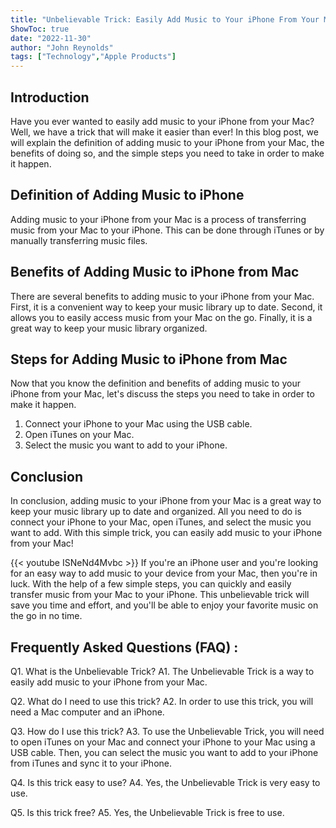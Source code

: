 ```yaml
---
title: "Unbelievable Trick: Easily Add Music to Your iPhone From Your Mac!"
ShowToc: true 
date: "2022-11-30"
author: "John Reynolds" 
tags: ["Technology","Apple Products"]
---
```

## Introduction
Have you ever wanted to easily add music to your iPhone from your Mac? Well, we have a trick that will make it easier than ever! In this blog post, we will explain the definition of adding music to your iPhone from your Mac, the benefits of doing so, and the simple steps you need to take in order to make it happen. 

## Definition of Adding Music to iPhone
Adding music to your iPhone from your Mac is a process of transferring music from your Mac to your iPhone. This can be done through iTunes or by manually transferring music files. 

## Benefits of Adding Music to iPhone from Mac
There are several benefits to adding music to your iPhone from your Mac. First, it is a convenient way to keep your music library up to date. Second, it allows you to easily access music from your Mac on the go. Finally, it is a great way to keep your music library organized.

## Steps for Adding Music to iPhone from Mac
Now that you know the definition and benefits of adding music to your iPhone from your Mac, let's discuss the steps you need to take in order to make it happen. 

1. Connect your iPhone to your Mac using the USB cable. 
2. Open iTunes on your Mac. 
3. Select the music you want to add to your iPhone. 

## Conclusion
In conclusion, adding music to your iPhone from your Mac is a great way to keep your music library up to date and organized. All you need to do is connect your iPhone to your Mac, open iTunes, and select the music you want to add. With this simple trick, you can easily add music to your iPhone from your Mac!

{{< youtube ISNeNd4Mvbc >}} 
If you're an iPhone user and you're looking for an easy way to add music to your device from your Mac, then you're in luck. With the help of a few simple steps, you can quickly and easily transfer music from your Mac to your iPhone. This unbelievable trick will save you time and effort, and you'll be able to enjoy your favorite music on the go in no time.

## Frequently Asked Questions (FAQ) :
Q1. What is the Unbelievable Trick?
A1. The Unbelievable Trick is a way to easily add music to your iPhone from your Mac.

Q2. What do I need to use this trick?
A2. In order to use this trick, you will need a Mac computer and an iPhone.

Q3. How do I use this trick?
A3. To use the Unbelievable Trick, you will need to open iTunes on your Mac and connect your iPhone to your Mac using a USB cable. Then, you can select the music you want to add to your iPhone from iTunes and sync it to your iPhone.

Q4. Is this trick easy to use?
A4. Yes, the Unbelievable Trick is very easy to use.

Q5. Is this trick free?
A5. Yes, the Unbelievable Trick is free to use.


